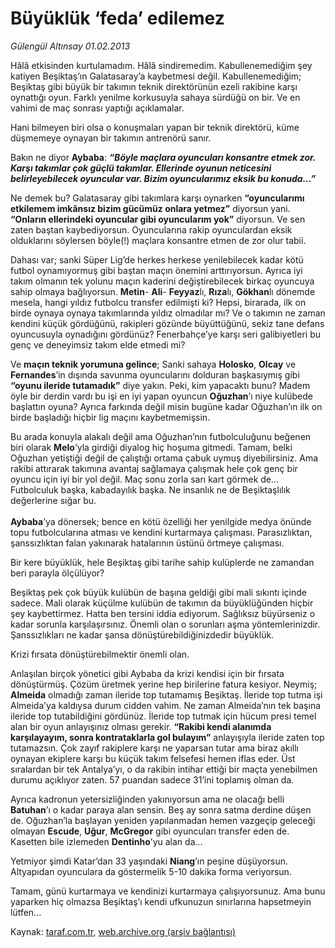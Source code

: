 # Büyüklük ‘feda’ edilemez

*Gülengül Altınsay 01.02.2013*

<div class="yazi"><p>Hâlâ etkisinden kurtulamadım. Hâlâ sindiremedim. Kabullenemediğim şey katiyen Beşiktaş’ın Galatasaray’a kaybetmesi değil. Kabullenemediğim; Beşiktaş gibi büyük bir takımın teknik direktörünün ezeli rakibine karşı oynattığı oyun. Farklı yenilme korkusuyla sahaya sürdüğü on bir. Ve en vahimi de maç sonrası yaptığı açıklamalar.</p>
<p>Hani bilmeyen biri olsa o konuşmaları yapan bir teknik direktörü, küme düşmemeye oynayan bir takımın antrenörü sanır.</p>
<p>Bakın ne diyor <b>Aybaba</b>: <b><i>“Böyle maçlara oyuncuları konsantre etmek zor. Karşı takımlar çok güçlü takımlar. Ellerinde oyunun neticesini belirleyebilecek oyuncular var. Bizim oyuncularımız eksik bu konuda...”</i></b></p>
<p>Ne demek bu? Galatasaray gibi takımlara karşı oynarken <b>“oyuncularımı etkilemem imkânsız bizim gücümüz onlara yetmez”</b> diyorsun yani. <b>“Onların ellerindeki oyuncular gibi oyuncularım yok”</b> diyorsun. Ve sen zaten baştan kaybediyorsun. Oyuncularına rakip oyunculardan eksik olduklarını söylersen böyle(!) maçlara konsantre etmen de zor olur tabii.</p>
<p>Dahası var; sanki Süper Lig’de herkes herkese yenilebilecek kadar kötü futbol oynamıyormuş gibi baştan maçın önemini arttırıyorsun. Ayrıca iyi takım olmanın tek yolunu maçın kaderini değiştirebilecek birkaç oyuncuya sahip olmaya bağlıyorsun. <b>Metin</b>- <b>Ali</b>- <b>Feyyaz</b>lı, <b>Rıza</b>lı, <b>Gökhan</b>lı dönemde mesela, hangi yıldız futbolcu transfer edilmişti ki? Hepsi, birarada, ilk on birde oynaya oynaya takımlarında yıldız olmadılar mı? Ve o takımın ne zaman kendini küçük gördüğünü, rakipleri gözünde büyüttüğünü, sekiz tane defans oyuncusuyla oynadığını gördünüz? Fenerbahçe’ye karşı seri galibiyetleri bu genç ve deneyimsiz takım elde etmedi mi?</p>
<p>Ve <b>maçın teknik yorumuna gelince</b>; Sanki sahaya <b>Holosko</b>, <b>Olcay</b> ve <b>Fernandes</b>’in dışında savunma oyuncularını dolduran başkasıymış gibi <b>“oyunu ileride tutamadık”</b> diye yakın. Peki, kim yapacaktı bunu? Madem öyle bir derdin vardı bu işi en iyi yapan oyuncun <b>Oğuzhan</b>’ı niye kulübede başlattın oyuna? Ayrıca farkında değil misin bugüne kadar Oğuzhan’ın ilk on birde başladığı hiçbir lig maçını kaybetmemişsin.</p>
<p>Bu arada konuyla alakalı değil ama Oğuzhan’nın futbolculuğunu beğenen biri olarak <b>Melo</b>’yla girdiği diyalog hiç hoşuma gitmedi. Tamam, belki Oğuzhan yetiştiği değil de çalıştığı ortama çabuk uymuş diyebilirsiniz. Ama rakibi attırarak takımına avantaj sağlamaya çalışmak hele çok genç bir oyuncu için iyi bir yol değil. Maç sonu zorla sarı kart görmek de... Futbolculuk başka, kabadayılık başka. Ne insanlık ne de Beşiktaşlılık değerlerine sığar bu.<br/><br/><b>Aybaba</b>’ya dönersek; bence en kötü özelliği her yenilgide medya önünde topu futbolcularına atması ve kendini kurtarmaya çalışması. Parasızlıktan, şanssızlıktan falan yakınarak hatalarının üstünü örtmeye çalışması.</p>
<p>Bir kere büyüklük, hele Beşiktaş gibi tarihe sahip kulüplerde ne zamandan beri parayla ölçülüyor?</p>
<p>Beşiktaş pek çok büyük kulübün de başına geldiği gibi mali sıkıntı içinde sadece. Mali olarak küçülme kulübün de takımın da büyüklüğünden hiçbir şey kaybettirmez. Hatta ben tersini iddia ediyorum. Sağlıksız büyürseniz o kadar sorunla karşılaşırsınız. Önemli olan o sorunları aşma yöntemlerinizdir. Şanssızlıkları ne kadar şansa dönüştürebildiğinizdedir büyüklük.</p>
<p>Krizi fırsata dönüştürebilmektir önemli olan.</p>
<p>Anlaşılan birçok yönetici gibi Aybaba da krizi kendisi için bir fırsata dönüştürmüş. Çözüm üretmek yerine hep birilerine fatura kesiyor. Neymiş; <b>Almeida</b> olmadığı zaman ileride top tutamamış Beşiktaş. İleride top tutma işi Almeida’ya kaldıysa durum cidden vahim. Ne zaman Almeida’nın tek başına ileride top tutabildiğini gördünüz. İleride top tutmak için hücum presi temel alan bir oyun anlayışınız olması gerekir. <b>“Rakibi kendi alanımda karşılayayım, sonra kontrataklarla gol bulayım”</b> anlayışıyla ileride zaten top tutamazsın. Çok zayıf rakiplere karşı ne yaparsan tutar ama biraz akıllı oynayan ekiplere karşı bu küçük takım felsefesi hemen iflas eder. Üst sıralardan bir tek Antalya’yı, o da rakibin intihar ettiği bir maçta yenebilmen durumu açıklıyor zaten. 57 puandan sadece 31’ini toplamış olman da.</p>
<p>Ayrıca kadronun yetersizliğinden yakınıyorsun ama ne olacağı belli <b>Batuhan</b>’ı o kadar paraya alan sensin. Beş ay sonra satma derdine düşen de. Oğuzhan’la başlayan yeniden yapılanmadan hemen vazgeçip geleceği olmayan <b>Escude</b>, <b>Uğur</b>, <b>McGregor</b> gibi oyuncuları transfer eden de. Kasetten bile izlemeden <b>Dentinho</b>’yu alan da...</p>
<p>Yetmiyor şimdi Katar’dan 33 yaşındaki <b>Niang</b>’ın peşine düşüyorsun. Altyapıdan oyunculara da göstermelik 5-10 dakika forma veriyorsun.</p>
<p>Tamam, günü kurtarmaya ve kendinizi kurtarmaya çalışıyorsunuz. Ama bunu yaparken hiç olmazsa Beşiktaş’ı kendi ufkunuzun sınırlarına hapsetmeyin lütfen...</p>
</div>

Kaynak: [taraf.com.tr](http://www.taraf.com.tr/gulengul-altinsay/makale-buyukluk-feda-edilemez.htm), [web.archive.org (arşiv bağlantısı)](http://web.archive.org/web/20131107154848/http://www.taraf.com.tr/gulengul-altinsay/makale-buyukluk-feda-edilemez.htm)
